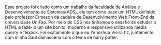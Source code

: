 Esse projeto foi criado como um trabalho da faculdade de Análise e Desenvolvimento de Sistemas(ADS), ele tem como base um HTML definido pelo professor Ermeson da cadeira de Desenvolvimento 
Web Front-End da universidade UniFap. Por meio do CSS nós tinhamos o desafio de estudar o HTML e fazê-lo um site bonito, moderno e responsivo utilizando media querry e flexbox. Foi exatamente 
o que eu Yehoshua Vieira fiz, juntamente com minha Saul damasceno com o tema de harry potter.

